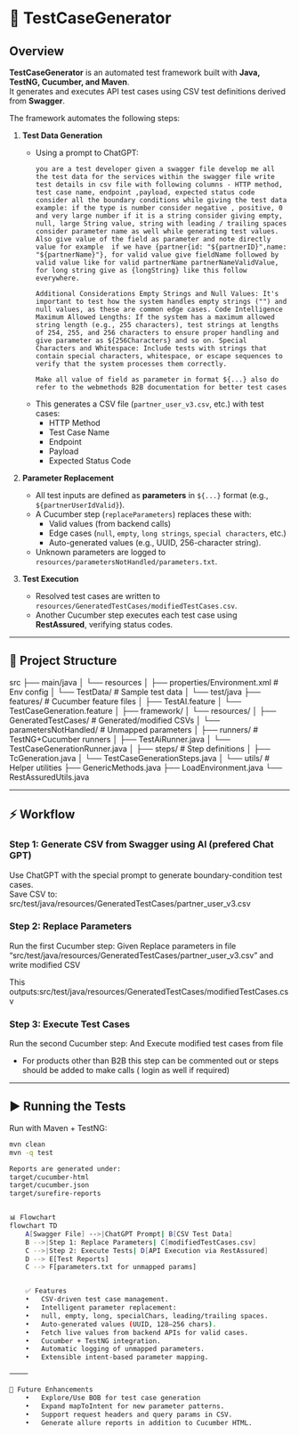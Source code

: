 # 🧪 TestCaseGenerator

## Overview
**TestCaseGenerator** is an automated test framework built with **Java, TestNG, Cucumber, and Maven**.  
It generates and executes API test cases using CSV test definitions derived from **Swagger**.

The framework automates the following steps:
1. **Test Data Generation**  
   - Using a prompt to ChatGPT:  
     ```
     you are a test developer given a swagger file develop me all the test data for the services within the swagger file write test details in csv file with following columns - HTTP method, test case name, endpoint ,payload, expected status code consider all the boundary conditions while giving the test data example: if the type is number consider negative , positive, 0 and very large number if it is a string consider giving empty, null, large String value, string with leading / trailing spaces consider parameter name as well while generating test values. Also give value of the field as parameter and note directly value for example  if we have {partner{id: "${partnerID}",name: "${partnerName}"}, for valid value give fieldName followed by valid value like for valid partnerName partnerNameValidValue, for long string give as {longString} like this follow everywhere.
 
     Additional Considerations Empty Strings and Null Values: It's important to test how the system handles empty strings ("") and null values, as these are common edge cases. Code Intelligence Maximum Allowed Lengths: If the system has a maximum allowed string length (e.g., 255 characters), test strings at lengths of 254, 255, and 256 characters to ensure proper handling and give parameter as ${256Characters} and so on. Special Characters and Whitespace: Include tests with strings that contain special characters, whitespace, or escape sequences to verify that the system processes them correctly.
 
     Make all value of field as parameter in format ${...} also do refer to the webmethods B2B documentation for better test cases
     ```
   - This generates a CSV file (`partner_user_v3.csv`, etc.) with test cases:
     - HTTP Method  
     - Test Case Name  
     - Endpoint  
     - Payload  
     - Expected Status Code  

2. **Parameter Replacement**  
   - All test inputs are defined as **parameters** in `${...}` format (e.g., `${partnerUserIdValid}`).
   - A Cucumber step (`replaceParameters`) replaces these with:
     - Valid values (from backend calls)  
     - Edge cases (`null`, `empty`, `long strings`, `special characters`, etc.)  
     - Auto-generated values (e.g., UUID, 256-character string).  
   - Unknown parameters are logged to `resources/parametersNotHandled/parameters.txt`.

3. **Test Execution**  
   - Resolved test cases are written to `resources/GeneratedTestCases/modifiedTestCases.csv`.
   - Another Cucumber step executes each test case using **RestAssured**, verifying status codes.  

---

## 📂 Project Structure



src
├── main/java
│    └── resources
│         ├── properties/Environment.xml   # Env config
│         └── TestData/                    # Sample test data
│
└── test/java
├── features/                         # Cucumber feature files
│    ├── TestAI.feature
│    └── TestCaseGeneration.feature
│
├── framework/
│    └── resources/
│         ├── GeneratedTestCases/     # Generated/modified CSVs
│         └── parametersNotHandled/   # Unmapped parameters
│
├── runners/                          # TestNG+Cucumber runners
│    ├── TestAiRunner.java
│    └── TestCaseGenerationRunner.java
│
├── steps/                            # Step definitions
│    ├── TcGeneration.java
│    └── TestCaseGenerationSteps.java
│
└── utils/                            # Helper utilities
├── GenericMethods.java
├── LoadEnvironment.java
└── RestAssuredUtils.java


---

## ⚡ Workflow

### Step 1: Generate CSV from Swagger using AI (prefered Chat GPT)
Use ChatGPT with the special prompt to generate boundary-condition test cases.  
Save CSV to:  src/test/java/resources/GeneratedTestCases/partner_user_v3.csv

### Step 2: Replace Parameters
Run the first Cucumber step:  Given Replace parameters in file “src/test/java/resources/GeneratedTestCases/partner_user_v3.csv” and write modified CSV


This outputs:src/test/java/resources/GeneratedTestCases/modifiedTestCases.csv

### Step 3: Execute Test Cases
Run the second Cucumber step:  And Execute modified test cases from file
- For products other than B2B this step can be commented out or steps should be added to make calls ( login as well if required)


---

## ▶️ Running the Tests
Run with Maven + TestNG:

```bash
mvn clean
mvn -q test

Reports are generated under:
target/cucumber-html
target/cucumber.json
target/surefire-reports


📊 Flowchart
flowchart TD
    A[Swagger File] -->|ChatGPT Prompt| B[CSV Test Data]
    B -->|Step 1: Replace Parameters| C[modifiedTestCases.csv]
    C -->|Step 2: Execute Tests| D[API Execution via RestAssured]
    D --> E[Test Reports]
    C --> F[parameters.txt for unmapped params]


    ✅ Features
	•	CSV-driven test case management.
	•	Intelligent parameter replacement:
	•	null, empty, long, specialChars, leading/trailing spaces.
	•	Auto-generated values (UUID, 128–256 chars).
	•	Fetch live values from backend APIs for valid cases.
	•	Cucumber + TestNG integration.
	•	Automatic logging of unmapped parameters.
	•	Extensible intent-based parameter mapping.

⸻

🔧 Future Enhancements
	•	Explore/Use BOB for test case generation
	•	Expand mapToIntent for new parameter patterns.
	•	Support request headers and query params in CSV.
	•	Generate allure reports in addition to Cucumber HTML.